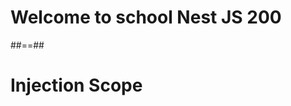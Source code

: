 <!-- .slide: class="first-slide" sfeir-level="2" sfeir-techno="Nest Js" -->

# Welcome to school Nest JS 200

##==##

<!-- .slide: class="transition-bg-grey-4 underline" -->

# Injection Scope
